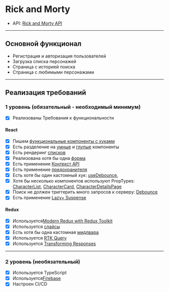 # Rick and Morty

- API: [Rick and Morty API](https://rickandmortyapi.com/)

---

## Основной функционал

- Регистрация и авторизация пользователей
- Загрузка списка персонажей
- Страница с историей поиска
- Страница с любимыми персонажами

---

## Реализация требований

### 1 уровень (обязательный - необходимый минимум)

- [x] Реализованы Требования к функциональности

#### React

- [x] Пишем [функциональные компоненты c хуками](https://github.com/Theermek/aston/tree/main/src/components)
- [x] Есть разделение на [умные](https://github.com/Theermek/aston/blob/main/src/pages/FavoritesPage.tsx) и [глупые](https://github.com/Theermek/aston/blob/main/src/components/Suggests.tsx) компоненты
- [x] Есть рендеринг [списков](https://github.com/Theermek/aston/blob/main/src/components/CharacterList.tsx)
- [x] Реализована хотя бы одна [форма](https://github.com/Theermek/aston/blob/main/src/components/Form.tsx)
- [x] Есть применение [Контекст API]()
- [x] Есть применение [предохранителя](https://github.com/Theermek/aston/blob/main/src/components/ErrorBoundaries.tsx)
- [x] Есть хотя бы один кастомный хук: [useDebounce](https://github.com/Theermek/aston/blob/main/src/hooks/debounce.ts),
- [x] Хотя бы несколько компонентов используют PropTypes: [CharacterList](https://github.com/Theermek/aston/blob/main/src/components/CharacterList.tsx), [CharacterCard](https://github.com/Theermek/aston/blob/main/src/components/CharacterCard.tsx), [CharacterDetailsPage](https://github.com/Theermek/aston/blob/main/src/pages/CharacterDetailsPage.tsx)
- [x] Поиск не должен триггерить много запросов к серверу: [Debounce](https://github.com/Theermek/aston/blob/main/src/hooks/debounce.ts)
- [x] Есть применение [Lazy](https://github.com/Theermek/aston/blob/main/src/App.tsx)[+ Suspense](https://github.com/Theermek/aston/blob/main/src/components/Layout.tsx)

#### Redux

- [x] Используется[Modern Redux with Redux Toolkit](src/store/store.ts)
- [x] Используется [слайсы](src/store/slices/)
- [x] Есть хотя бы одна кастомная [мидлвара](src/store/middlewares/userMiddleware.ts)
- [x] Используется [RTK Query](src/store/rickApi.ts)
- [x] Используется [Transforming Responses](src/store/rickApi.ts)

---

### 2 уровень (необязательный)

- [x] Используется TypeScript
- [x] Используется[Firebase](src/utils/firebase.ts)
- [x] Настроен CI/CD

